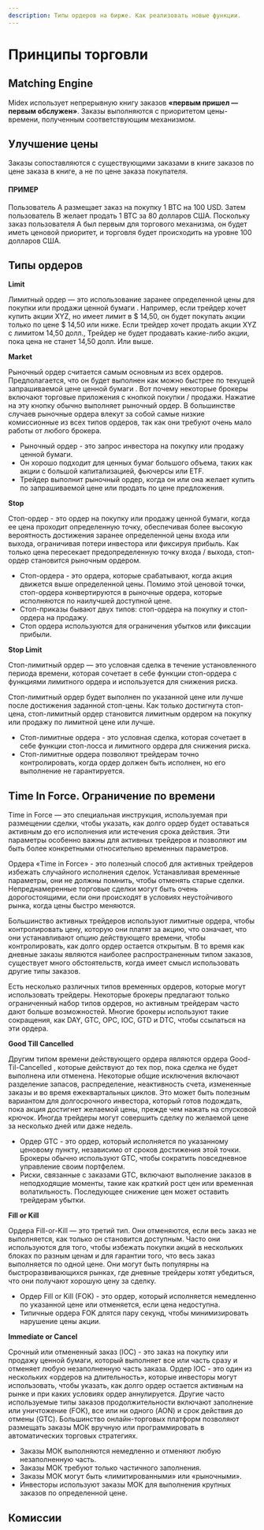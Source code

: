 ```yaml
---
description: Типы ордеров на бирже. Как реализовать новые функции.
---
```


# Принципы торговли

## Matching Engine

Midex использует непрерывную книгу заказов **«первым пришел — первым обслужен»**. Заказы выполняются с приоритетом цены-времени, полученным соответствующим механизмом.

## Улучшение цены

Заказы сопоставляются с существующими заказами в книге заказов по цене заказа в книге, а не по цене заказа покупателя.

#### ПРИМЕР <a id="example"></a>

Пользователь А размещает заказ на покупку 1 BTC на 100 USD. Затем пользователь B желает продать 1 BTC за 80 долларов США. Поскольку заказ пользователя А был первым для торгового механизма, он будет иметь ценовой приоритет, и торговля будет происходить на уровне 100 долларов США.  


## **Типы ордеров**

**Limit**

Лимитный ордер — это использование заранее определенной цены для покупки или продажи ценной бумаги . Например, если трейдер хочет купить акции XYZ, но имеет лимит в $ 14,50, он будет покупать акции только по цене $ 14,50 или ниже. Если трейдер хочет продать акции XYZ с лимитом 14,50 долл., Трейдер не будет продавать какие-либо акции, пока цена не станет 14,50 долл. Или выше.

**Market**

Рыночный ордер считается самым основным из всех ордеров. Предполагается, что он будет выполнен как можно быстрее по текущей запрашиваемой цене ценной бумаги . Вот почему некоторые брокеры включают торговые приложения с кнопкой покупки / продажи. Нажатие на эту кнопку обычно выполняет рыночный ордер. В большинстве случаев рыночные ордера влекут за собой самые низкие комиссионные из всех типов ордеров, так как они требуют очень мало работы от любого брокера.

* Рыночный ордер - это запрос инвестора на покупку или продажу ценной бумаги.
* Он хорошо подходит для ценных бумаг большого объема, таких как акции с большой капитализацией, фьючерсы или ETF.
* Трейдер выполнит рыночный ордер, когда он или она желает купить по запрашиваемой цене или продать по цене предложения.

**Stop**

Стоп-ордер - это ордер на покупку или продажу ценной бумаги, когда ее цена проходит определенную точку, обеспечивая более высокую вероятность достижения заранее определенной цены входа или выхода, ограничивая потери инвестора или фиксируя прибыль. Как только цена пересекает предопределенную точку входа / выхода, стоп-ордер становится рыночным ордером.

* Стоп-ордера - это ордера, которые срабатывают, когда акция движется выше определенной цены. Помимо этой ценовой точки, стоп-ордера конвертируются в рыночные ордера, которые исполняются по наилучшей доступной цене.
* Стоп-приказы бывают двух типов: стоп-ордера на покупку и стоп-ордера на продажу.
* Стоп ордера используются для ограничения убытков или фиксации прибыли.

**Stop Limit**

Стоп-лимитный ордер — это условная сделка в течение установленного периода времени, которая сочетает в себе функции стоп-ордера с функциями лимитного ордера и используется для снижения риска.  
  
Стоп-лимитный ордер будет выполнен по указанной цене или лучше после достижения заданной стоп-цены. Как только достигнута стоп-цена, стоп-лимитный ордер становится лимитным ордером на покупку или продажу по лимитной цене или лучше.

* Стоп-лимитные ордера - это условная сделка, которая сочетает в себе функции стоп-лосса и лимитного ордера для снижения риска.
* Стоп-лимитные ордера позволяют трейдерам точно контролировать, когда ордер должен быть исполнен, но его выполнение не гарантируется.

## **Time In Force. Ограничение по времени**

Time in Force — это специальная инструкция, используемая при размещении сделки, чтобы указать, как долго ордер будет оставаться активным до его исполнения или истечения срока действия. Эти параметры особенно важны для активных трейдеров и позволяют им быть более конкретными относительно временных параметров.

Ордера «Time in Force» - это полезный способ для активных трейдеров избежать случайного исполнения сделок. Устанавливая временные параметры, они не должны помнить, чтобы отменять старые сделки. Непреднамеренные торговые сделки могут быть очень дорогостоящими, если они происходят в условиях неустойчивого рынка, когда цены быстро меняются.

Большинство активных трейдеров используют лимитные ордера, чтобы контролировать цену, которую они платят за акцию, что означает, что они устанавливают опцию действующего времени, чтобы контролировать, как долго ордер остается открытым. В то время как дневные заказы являются наиболее распространенным типом заказов, существует много обстоятельств, когда имеет смысл использовать другие типы заказов.

Есть несколько различных типов временных ордеров, которые могут использовать трейдеры. Некоторые брокеры предлагают только ограниченный набор типов ордеров, но активным трейдерам часто дают больше возможностей. Многие брокеры используют такие сокращения, как DAY, GTC, OPC, IOC, GTD и DTC, чтобы ссылаться на эти ордера.

**Good Till Cancelled**

Другим типом времени действующего ордера являются ордера Good-Til-Cancelled , которые действуют до тех пор, пока сделка не будет выполнена или отменена. Некоторые общие исключения включают разделение запасов, распределение, неактивность счета, измененные заказы и во время ежеквартальных циклов. Это может быть полезным вариантом для долгосрочного инвестора, который готов подождать, пока акция достигнет желаемой цены, прежде чем нажать на спусковой крючок. Иногда трейдеры могут совершить сделку по желаемой цене за несколько дней или даже недель.

* Ордер GTC - это ордер, который исполняется по указанному ценовому пункту, независимо от сроков достижения этой точки. Брокеры обычно используют GTC, чтобы сократить повседневное управление своим портфелем.
* Риски, связанные с заказами GTC, включают выполнение заказов в неподходящие моменты, такие как краткий рост цен или временная волатильность. Последующее снижение цен может оставить трейдерам убытки.

**Fill or Kill**

Ордера Fill-or-Kill — это третий тип. Они отменяются, если весь заказ не выполняется, как только он становится доступным. Часто они используются для того, чтобы избежать покупки акций в нескольких блоках по разным ценам и для гарантии того, что весь заказ выполняется по одной цене. Они могут быть популярны на быстроразвивающихся рынках, где дневные трейдеры хотят убедиться, что они получают хорошую цену за сделку.

* Ордер Fill or Kill \(FOK\) - это ордер, который исполняется немедленно по указанной цене или отменяется, если цена недоступна.
* Типичные ордера FOK длятся пару секунд, чтобы минимизировать нарушение цены акции.

**Immediate or Cancel**

Срочный или отмененный заказ \(IOC\) - это заказ на покупку или продажу ценной бумаги, который выполняет все или часть сразу и отменяет любую незаполненную часть заказа. Ордер IOC - это один из нескольких «ордеров на длительность», которые инвесторы могут использовать, чтобы указать, как долго ордер остается активным на рынке и при каких условиях ордер аннулируется. Другие часто используемые типы заказов продолжительности включают заполнение или уничтожение \(FOK\), все или ни одного \(AON\) и срок действия до отмены \(GTC\). Большинство онлайн-торговых платформ позволяют размещать заказы МОК вручную или программировать в автоматических торговых стратегиях.

* Заказы МОК выполняются немедленно и отменяют любую незаполненную часть.
* Заказы МОК требуют только частичного заполнения.
* Заказы МОК могут быть «лимитированными» или «рыночными».
* Инвесторы используют заказы МОК для выполнения крупных заказов по определенной цене.

## Комиссии

